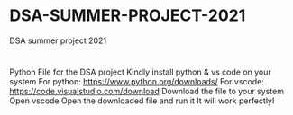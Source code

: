 # DSA-SUMMER-PROJECT-2021
DSA summer project 2021
#
Python File for the DSA project
Kindly install python & vs code on your system
 For python: https://www.python.org/downloads/
 For vscode: https://code.visualstudio.com/download
Download the file to your system 
Open vscode 
Open the downloaded file and run it 
It will work perfectly!
